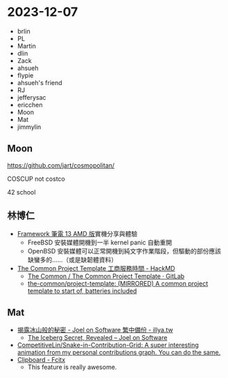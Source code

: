 # 2023-12-07

- brlin
- PL
- Martin
- dlin
- Zack
- ahsueh
- flypie
- ahsueh's friend
- RJ
- jefferysac
- ericchen
- Moon
- Mat
- jimmylin

## Moon

https://github.com/jart/cosmopolitan/

COSCUP not costco 

42 school

## 林博仁

* [Framework 筆電 13 AMD 版](https://frame.work/tw/)實機分享與體驗
    + FreeBSD 安裝媒體開機到一半 kernel panic 自動重開
    + OpenBSD 安裝媒體可以正常開機到純文字作業階段，但驅動的部份應該缺蠻多的……（或是缺韌體資料）
* [The Common Project Template 工商服務時間 - HackMD](https://hackmd.io/@brlin/the-common-project-template-promotion#/)
    + [The Common / The Common Project Template · GitLab](https://gitlab.com/the-common/project-template)
    + [the-common/project-template: (MIRRORED) A common project template to start of, batteries included](https://github.com/the-common/project-template)

## Mat

- [揭露冰山般的秘密 - Joel on Software 繁中備份 - illya.tw](https://illya.tw/joel-on-software/the-iceberg-secret-revealed)
    - [The Iceberg Secret, Revealed – Joel on Software](https://www.joelonsoftware.com/2002/02/13/the-iceberg-secret-revealed/)
- [CompetitiveLin/Snake-in-Contribution-Grid: A super interesting animation from my personal contributions graph. You can do the same.](https://github.com/CompetitiveLin/Snake-in-Contribution-Grid)
- [Clipboard - Fcitx](https://fcitx-im.org/wiki/Clipboard)
    - This feature is really awesome.
